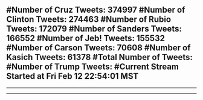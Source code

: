 #Number of Cruz Tweets: 374997
#Number of Clinton Tweets: 274463
#Number of Rubio Tweets: 172079
#Number of Sanders Tweets: 166552
#Number of Jeb! Tweets: 155532
#Number of Carson Tweets: 70608
#Number of Kasich Tweets: 61378
#Total Number of Tweets:  
#Number of Trump Tweets: 
#Current Stream Started at Fri Feb 12 22:54:01 MST
---
---
---
